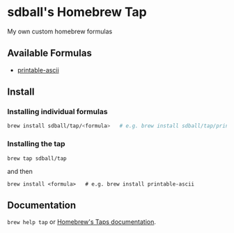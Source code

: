 # sdball's Homebrew Tap

My own custom homebrew formulas

## Available Formulas

- [printable-ascii](https://github.com/sdball/printable-ascii)

## Install

### Installing individual formulas

```bash
brew install sdball/tap/<formula>   # e.g. brew install sdball/tap/printable-ascii
```

### Installing the tap

```
brew tap sdball/tap
```

and then

```
brew install <formula>   # e.g. brew install printable-ascii
```

## Documentation

`brew help tap` or [Homebrew's Taps documentation](https://docs.brew.sh/Taps).

